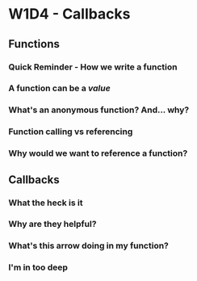 # W1D4 - Callbacks

## Functions

### Quick Reminder - How we write a function

### A function can be a *value* 

### What's an anonymous function? And... why?

### Function calling vs referencing

### Why would we want to reference a function?

## Callbacks

### What the heck is it

### Why are they helpful?

### What's this arrow doing in my function?

### I'm in too deep





